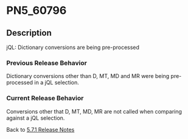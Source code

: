 # PN5_60796

<PageHeader />

## Description

jQL: Dictionary conversions are being pre-processed

### Previous Release Behavior

Dictionary conversions other than D, MT, MD and MR were being pre-processed in a jQL selection.

### Current Release Behavior

Conversions other that D, MT, MD, MR are not called when comparing against a jQL selection.

Back to [5.7.1 Release Notes](./../jbase-5.7.1-release-notes/README.md)
  
<PageFooter />
